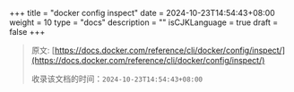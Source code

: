 +++
title = "docker config inspect"
date = 2024-10-23T14:54:43+08:00
weight = 10
type = "docs"
description = ""
isCJKLanguage = true
draft = false
+++

> 原文: [https://docs.docker.com/reference/cli/docker/config/inspect/](https://docs.docker.com/reference/cli/docker/config/inspect/)
>
> 收录该文档的时间：`2024-10-23T14:54:43+08:00`
